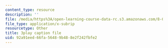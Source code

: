 ```yaml
---
content_type: resource
description: ''
file: /media/https%3A/open-learning-course-data-rc.s3.amazonaws.com/8-06-quantum-physics-iii-spring-2018/92a91eed66fa56489b488e2f242fbfe2_NjhuAak0jmM.vtt
file_type: application/x-subrip
resourcetype: Other
title: 3play caption file
uid: 92a91eed-66fa-5648-9b48-8e2f242fbfe2
---
```

